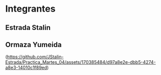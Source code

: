 # Integrantes
## Estrada Stalin
## Ormaza Yumeida
(https://github.com/JStalin-Estrada/Practica_Martes_04/assets/170385484/d97a8e2e-dbb5-4274-a8e3-14010c1f89ed)
